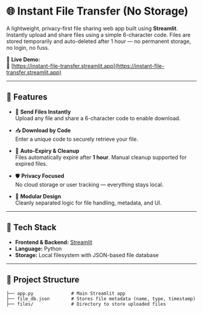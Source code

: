 # 🌐 Instant File Transfer (No Storage)

A lightweight, privacy-first file sharing web app built using **Streamlit**. Instantly upload and share files using a simple 6-character code. Files are stored temporarily and auto-deleted after 1 hour — no permanent storage, no login, no fuss.

🚀 **Live Demo:**  
🔗 [https://instant-file-transfer.streamlit.app](https://instant-file-transfer.streamlit.app)

---

## 🚀 Features

- 📎 **Send Files Instantly**  
  Upload any file and share a 6-character code to enable download.

- 📥 **Download by Code**  
  Enter a unique code to securely retrieve your file.

- 🧹 **Auto-Expiry & Cleanup**  
  Files automatically expire after **1 hour**. Manual cleanup supported for expired files.

- 🛡 **Privacy Focused**  
  No cloud storage or user tracking — everything stays local.

- 🧩 **Modular Design**  
  Cleanly separated logic for file handling, metadata, and UI.

---

## 🔧 Tech Stack

- **Frontend & Backend:** [Streamlit](https://streamlit.io/)
- **Language:** Python
- **Storage:** Local filesystem with JSON-based file database

---

## 📁 Project Structure

```plaintext
├── app.py              # Main Streamlit app
├── file_db.json        # Stores file metadata (name, type, timestamp)
├── files/              # Directory to store uploaded files
